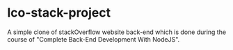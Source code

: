 # lco-stack-project
A simple clone of stackOverflow website back-end which is done during the course of "Complete Back-End Development With NodeJS".
